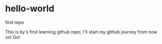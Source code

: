 # hello-world
first repo

This is by's first learning github repo, I'll start my github journey from now on!
Go!
